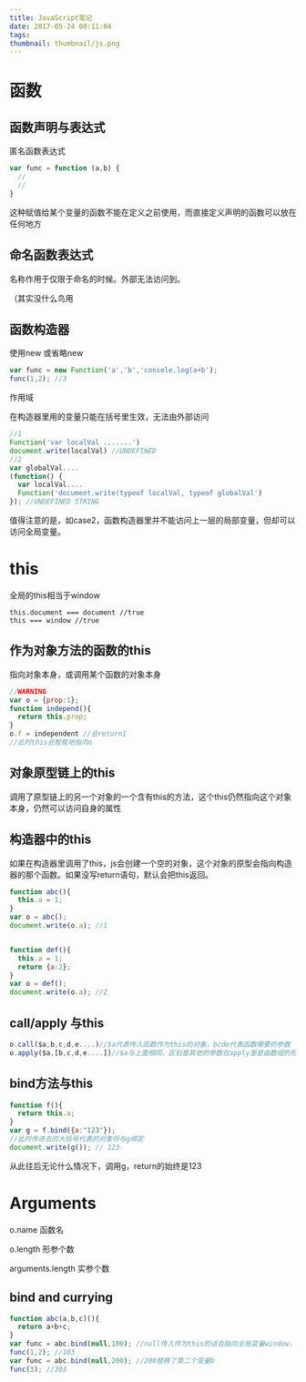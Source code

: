 ```yaml
---
title: JavaScript笔记
date: 2017-05-24 00:11:04
tags:
thumbnail: thumbnail/js.png
---
```


#  

#  函数

## 函数声明与表达式

匿名函数表达式

```javascript
var func = function (a,b) {
  //
  //
}
```

这种赋值给某个变量的函数不能在定义之前使用，而直接定义声明的函数可以放在任何地方

## 命名函数表达式

名称作用于仅限于命名的时候。外部无法访问到。

（其实没什么鸟用

## 函数构造器

使用new 或省略new

```javascript
var func = new Function('a','b','console.log(a+b');
func(1,2); //3
```

作用域

在构造器里用的变量只能在括号里生效，无法由外部访问

```javascript
//1
Function('var localVal .......')
document.write(localVal) //UNDEFINED
//2
var globalVal....
(function() {
  var localVal....
  Function('document.write(typeof localVal, typeof globalVal')
}); //UNDEFINED STRING
```



值得注意的是，如case2，函数构造器里并不能访问上一层的局部变量，但却可以访问全局变量。

# this

全局的this相当于window

```
this.document === document //true
this === window //true
```

## 作为对象方法的函数的this

指向对象本身，或调用某个函数的对象本身

```javascript
//WARNING
var o = {prop:1};
function independ(){
  return this.prop;
}
o.f = independent //会return1
//此时this会智能地指向o
```

## 对象原型链上的this

调用了原型链上的另一个对象的一个含有this的方法，这个this仍然指向这个对象本身，仍然可以访问自身的属性

## 构造器中的this

如果在构造器里调用了this，js会创建一个空的对象，这个对象的原型会指向构造器的那个函数。如果没写return语句，默认会把this返回。

```javascript
function abc(){
  this.a = 1;
}
var o = abc();
document.write(o.a); //1


function def(){
  this.a = 1;
  return {a:2};
}
var o = def();
document.write(o.a); //2
```

## call/apply 与this

```javascript
o.call($a,b,c,d,e....)//$a代表传入函数作为this的对象，bcde代表函数需要的参数
o.apply($a,[b,c,d,e....])//$a与上面相同，区别是其他的参数在apply里是由数组的形式传进去的
```

## bind方法与this

```javascript
function f(){
  return this.a;
}
var g = f.bind({a:"123"});
//此时传进去的大括号代表的对象将与g绑定
document.write(g()); // 123
```

从此往后无论什么情况下，调用g，return的始终是123

# Arguments

o.name 函数名

o.length 形参个数

arguments.length 实参个数

## bind and currying

```javascript
function abc(a,b,c)(){
  return a+b+c;
}
var func = abc.bind(null,100); //null传入作为this的话会指向全局变量window，100在这里相当于替换了第一个变量a
func(1,2); //103
var func = abc.bind(null,200); //200替换了第二个变量b
func(3); //303
```

